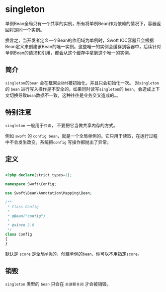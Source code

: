 # singleton

单例Bean全局只有一个共享的实例，所有将单例Bean作为依赖的情况下，容器返回将是同一个实例。

换言之，当开发者定义一个Bean的作用域为单例时，Swoft IOC容器只会根据Bean定义来创建该Bean的唯一实例。这些唯一的实例会缓存到容器中，后续针对单例Bean的请求和引用，都会从这个缓存中拿到这个唯一的实例。

## 简介
`singleton`的`bean` 会在框架`启动时`被初始化，并且只会初始化一次。
对`singleton`的 `bean` 进行写入操作是不安全的。如果同时读写`singleton`的 `bean`，会造成上下文切换导致`bean`数据不一致，这种往往是业务交叉造成的。。
 
## 特别注意
`singleton` 一般用于`只读`， 不要把它当做共享内存的方式。

例如 `swoft` 的 `config bean`，就是一个全局单例的。它只用于读取，在运行过程中不会发生改变。系统把`config` 写操作都抛出了异常。

## 定义

```php

<?php declare(strict_types=1);

namespace Swoft\Config;

use Swoft\Bean\Annotation\Mapping\Bean;

/**
 * Class Config
 *
 * @Bean("config")
 *
 * @since 2.0
 */
class Config
{
}
```

默认是 `score` 是全局`单例`的，创建单例的`bean`，你可以不用指定`score`。

## 销毁
`singleton` 类型的 `bean` 只会在 `主进程关闭` 才会被销毁。
